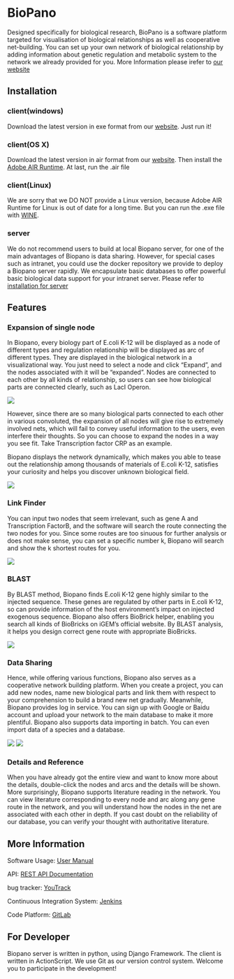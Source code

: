 # BioPano

Designed specifically for biological research, BioPano is a software platform targeted for visualisation of biological relationships as well as cooperative net-building. You can set up your own network of biological relationship by adding information about genetic regulation and metabolic system to the network we already provided for you. More Information please irefer to [our website](http://www.biopano.org)

## Installation

### client(windows)

Download the latest version in exe format from our [website](http://www.biopano.org). Just run it!

### client(OS X)

Download the latest version in air format from our [website](http://www.biopano.org). Then install the [Adobe AIR Runtime](http://get.adobe.com/air/). At last, run the .air file

### client(Linux)

We are sorry that we DO NOT provide a Linux version, because Adobe AIR Runtime for Linux is out of date for a long time. But you can run the .exe file with [WINE](https://www.winehq.org).

### server

We do not recommend users to build at local Biopano server, for one of the main advantages of Biopano is data sharing. However, for special cases such as intranet, you could use the docker repository we provide to deploy a Biopano server rapidly. We encapsulate basic databases to offer powerful basic biological data support for your intranet server.
Please refer to [installation for server](./doc/install-server.md)

## Features

### Expansion of single node

In Biopano, every biology part of E.coli K-12 will be displayed as a node of different types and regulation relationship will be displayed as arc of different types. They are displayed in the biological network in a visualizational way. You just need to select a node and click “Expand”, and the nodes associated with it will be “expanded”. Nodes are connected to each other by all kinds of relationship, so users can see how biological parts are connected clearly, such as LacI Operon.

![](http://2014.igem.org/wiki/images/4/46/2014ustc-Feature-a.png)

However, since there are so many biological parts connected to each other in various convoluted, the expansion of all nodes will give rise to extremely involved nets, which will fail to convey useful information to the users, even interfere their thoughts. So you can choose to expand the nodes in a way you see fit. Take Transcription factor CRP as an example.

Biopano displays the network dynamically, which makes you able to tease out the relationship among thousands of materials of E.coli K-12, satisfies your curiosity and helps you discover unknown biological field.

![](http://2014.igem.org/wiki/images/9/9e/2014ustc-Feature-b.png)

### Link Finder

You can input two nodes that seem irrelevant, such as gene A and Transcription FactorB, and the software will search the route connecting the two nodes for you. Since some routes are too sinuous for further analysis or does not make sense, you can set a specific number k, Biopano will search and show the k shortest routes for you.

![](http://2014.igem.org/wiki/images/7/79/2014ustc-Feature-c.png)

### BLAST

By BLAST method, Biopano finds E.coli K-12 gene highly similar to the injected sequence. These genes are regulated by other parts in E.coli K-12, so can provide information of the host environment’s impact on injected exogenous sequence. Biopano also offers BioBrick helper, enabling you search all kinds of BioBricks on iGEM’s official website. By BLAST analysis, it helps you design correct gene route with appropriate BioBricks.

![](http://2014.igem.org/wiki/images/7/71/2014ustc-Feature-e.png)

### Data Sharing

Hence, while offering various functions, Biopano also serves as a cooperative network building platform. When you create a project, you can add new nodes, name new biological parts and link them with respect to your comprehension to build a brand new net gradually. Meanwhile, Biopano provides log in service. You can sign up with Google or Baidu account and upload your network to the main database to make it more plentiful. Biopano also supports data importing in batch. You can even import data of a species and a database.

![](http://2014.igem.org/wiki/images/2/2a/2014ustc-Feature-f.png)
![](http://2014.igem.org/wiki/images/5/57/2014ustc-Feature-g.png)

### Details and Reference

When you have already got the entire view and want to know more about the details, double-click the nodes and arcs and the details will be shown. More surprisingly, Biopano supports literature reading in the network. You can view literature corresponding to every node and arc along any gene route in the network, and you will understand how the nodes in the net are associated with each other in depth. If you cast doubt on the reliability of our database, you can verify your thought with authoritative literature.


## More Information

Software Usage: [User Manual](http://www.biopano.org/biopanohelp.pdf)

API: [REST API Documentation](./doc/REST-API.md)

bug tracker: [YouTrack](http://bug.biopano.org/)

Continuous Integration System: [Jenkins](http://ci.biopano.org/)

Code Platform: [GitLab](http://dev/biopano.org/)


## For Developer

Biopano server is written in python, using Django Framework. The client is written in ActionScript. We use Git as our version control system. Welcome you to participate in the development!